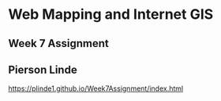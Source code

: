 # Web Mapping and Internet GIS
## Week 7 Assignment
## Pierson Linde

<https://plinde1.github.io/Week7Assignment/index.html>
